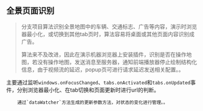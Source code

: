 ## 全景页面识别

> ​		分支项目算法识别全景地图中的车辆、交通标志、广告等内容，演示时浏览器最小化，或切换到其他tab页时，算法容易将桌面或其他页面内容识别成广告。
>
> ​		算法来不及改进，因此在演示机器浏览器上安装插件，识别是否在操作地图，若没有操作地图，发送消息至服务器，通知前端播放器停止绘制结构化信息，由于视频流的延迟，popup页可进行请求延迟发送相关配置。。

​		主要通过监听`windows.onFocusChanged`、`tabs.onActivated`和`tabs.onUpdated`事件，分别浏览器最小化、在tab切换和页面更新时进行url的判断。

 		通过`dataWatcher`方法生成的更新参数方法，对状态的变化进行管理。。